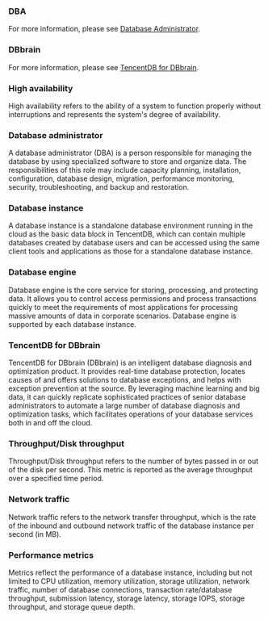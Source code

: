 

### DBA

For more information, please see [Database Administrator](#DBA1).

### DBbrain

For more information, please see [TencentDB for DBbrain](#DBbrain1).



### High availability

High availability refers to the ability of a system to function properly without interruptions and represents the system's degree of availability.


<span id="DBA1"></span>
### Database administrator
A database administrator (DBA) is a person responsible for managing the database by using specialized software to store and organize data. The responsibilities of this role may include capacity planning, installation, configuration, database design, migration, performance monitoring, security, troubleshooting, and backup and restoration.

### Database instance

A database instance is a standalone database environment running in the cloud as the basic data block in TencentDB, which can contain multiple databases created by database users and can be accessed using the same client tools and applications as those for a standalone database instance.

### Database engine

Database engine is the core service for storing, processing, and protecting data. It allows you to control access permissions and process transactions quickly to meet the requirements of most applications for processing massive amounts of data in corporate scenarios. Database engine is supported by each database instance.
<span id="DBbrain1"></span>
### TencentDB for DBbrain

TencentDB for DBbrain (DBbrain) is an intelligent database diagnosis and optimization product. It provides real-time database protection, locates causes of and offers solutions to database exceptions, and helps with exception prevention at the source. By leveraging machine learning and big data, it can quickly replicate sophisticated practices of senior database administrators to automate a large number of database diagnosis and optimization tasks, which facilitates operations of your database services both in and off the cloud.



### Throughput/Disk throughput

Throughput/Disk throughput refers to the number of bytes passed in or out of the disk per second. This metric is reported as the average throughput over a specified time period.



### Network traffic

Network traffic refers to the network transfer throughput, which is the rate of the inbound and outbound network traffic of the database instance per second (in MB).



### Performance metrics

Metrics reflect the performance of a database instance, including but not limited to CPU utilization, memory utilization, storage utilization, network traffic, number of database connections, transaction rate/database throughput, submission latency, storage latency, storage IOPS, storage throughput, and storage queue depth.